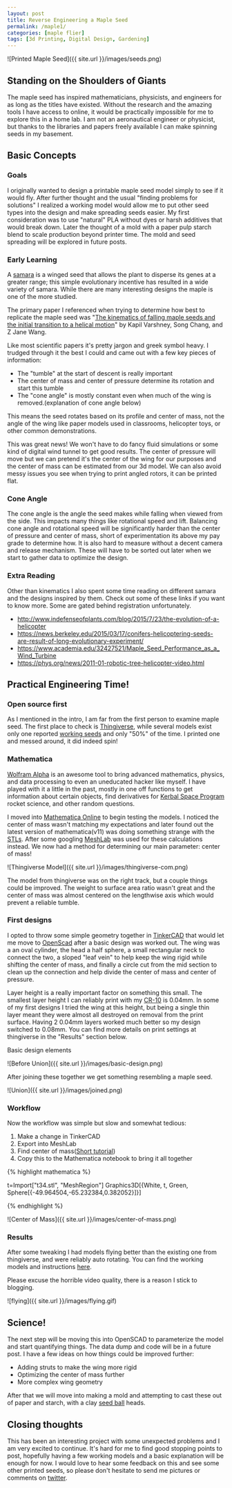 ```yaml
---
layout: post
title: Reverse Engineering a Maple Seed
permalink: /maple1/
categories: [maple flier]
tags: [3d Printing, Digital Design, Gardening]
---
```


![Printed Maple Seed]({{ site.url }}/images/seeds.png)

## Standing on the Shoulders of Giants
The maple seed has inspired mathematicians, physicists, and engineers for as long as the titles have existed. Without the research and the amazing tools I have access to online, it would be practically impossible for me to explore this in a home lab. I am not an aeronautical engineer or physicist, but thanks to the libraries and papers freely available I can make spinning seeds in my basement.

## Basic Concepts

### Goals
I originally wanted to design a printable maple seed model simply to see if it would fly. After further thought and the usual "finding problems for solutions" I realized a working model would allow me to put other seed types into the design and make spreading seeds easier. My first consideration was to use "natural" PLA without dyes or harsh additives that would break down. Later the thought of a mold with a paper pulp starch blend to scale production beyond printer time. The mold and seed spreading will be explored in future posts.

### Early Learning
A [samara](https://en.wikipedia.org/wiki/Samara_(fruit)) is a winged seed that allows the plant to disperse its genes at a greater range; this simple evolutionary incentive has resulted in a wide variety of samara. While there are many interesting designs the maple is one of the more studied.

The primary paper I referenced when trying to determine how best to replicate the maple seed was "[The kinematics of falling maple seeds and the initial transition to a helical motion](http://dragonfly.tam.cornell.edu/publications/2012_nonlinearity_kapil.pdf)" by Kapil Varshney, Song Chang, and Z Jane Wang.

Like most scientific papers it's pretty jargon and greek symbol heavy. I trudged through it the best I could and came out with a few key pieces of information:
* The "tumble" at the start of descent is really important
* The center of mass and center of pressure determine its rotation and start this tumble
* The "cone angle" is mostly constant even when much of the wing is removed.(explanation of cone angle below)

This means the seed rotates based on its profile and center of mass, not the angle of the wing like paper models used in classrooms, helicopter toys, or other common demonstrations.

This was great news! We won't have to do fancy fluid simulations or some kind of digital wind tunnel to get good results. The center of pressure will move but we can pretend it's the center of the wing for our purposes and the center of mass can be estimated from our 3d model. We can also avoid messy issues you see when trying to print angled rotors, it can be printed flat.

### Cone Angle
The cone angle is the angle the seed makes while falling when viewed from the side. This impacts many things like rotational speed and lift. Balancing cone angle and rotational speed will be significantly harder than the center of pressure and center of mass, short of experimentation its above my pay grade to determine how. It is also hard to measure without a decent camera and release mechanism. These will have to be sorted out later when we start to gather data to optimize the design.

### Extra Reading

Other than kinematics I also spent some time reading on different samara and the designs inspired by them. Check out some of these links if you want to know more. Some are gated behind registration unfortunately.

* http://www.indefenseofplants.com/blog/2015/7/23/the-evolution-of-a-helicopter
* https://news.berkeley.edu/2015/03/17/conifers-helicoptering-seeds-are-result-of-long-evolutionary-experiment/
* https://www.academia.edu/32427521/Maple_Seed_Performance_as_a_Wind_Turbine
* https://phys.org/news/2011-01-robotic-tree-helicopter-video.html

## Practical Engineering Time!

### Open source first
As I mentioned in the intro, I am far from the first person to examine maple seed. The first place to check is [Thingiverse](http://thingiverse.com), while several models exist only one reported [working seeds](https://www.thingiverse.com/thing:2947577) and only "50%" of the time. I printed one and messed around, it did indeed spin!

### Mathematica
[Wolfram Alpha](https://www.wolfram.com) is an awesome tool to bring advanced mathematics, physics, and data processing to even an uneducated hacker like myself. I have played with it a little in the past, mostly in one off functions to get information about certain objects, find derivatives for [Kerbal Space Program](https://www.kerbalspaceprogram.com/) rocket science, and other random questions.

I moved into [Mathematica Online](https://www.wolfram.com/mathematica/) to begin testing the models. I noticed the center of mass wasn't matching my expectations and later found out the latest version of mathematica(v11) was doing something strange with the [STLs](https://en.wikipedia.org/wiki/STL_(file_format)). After some googling [MeshLab](http://www.meshlab.net/) was used for these calculations instead. We now had a method for determining our main parameter: center of mass!

![Thingiverse Model]({{ site.url }}/images/thingiverse-com.png)

The model from thingiverse was on the right track, but a couple things could be improved. The weight to surface area ratio wasn't great and the center of mass was almost centered on the lengthwise axis which would prevent a reliable tumble.

### First designs

I opted to throw some simple geometry together in [TinkerCAD](https://www.tinkercad.com/) that would let me move to [OpenScad](https://www.openscad.org/) after a basic design was worked out. The wing was a an oval cylinder, the head a half sphere, a small rectangular neck to connect the two, a sloped "leaf vein" to help keep the wing rigid while shifting the center of mass, and finally a circle cut from the mid section to clean up the connection and help divide the center of mass and center of pressure.

Layer height is a really important factor on something this small. The smallest layer height I can reliably print with my [CR-10](https://www.creality3d.cn/creality-cr-10-3d-printer-p00096p1html-p00096p1.html) is 0.04mm. In some of my first designs I tried the wing at this height, but being a single thin layer meant they were almost all destroyed on removal from the print surface. Having 2 0.04mm layers worked much better so my design switched to 0.08mm. You can find more details on print settings at thingiverse in the "Results" section below.

Basic design elements

![Before Union]({{ site.url }}/images/basic-design.png)

After joining these together we get something resembling a maple seed.

![Union]({{ site.url }}/images/joined.png)

### Workflow

Now the workflow was simple but slow and somewhat tedious:
1. Make a change in TinkerCAD
2. Export into MeshLab
3. Find center of mass([Short tutorial](https://www.shapeways.com/blog/archives/1771-quick-tip-finding-the-center-of-mass-of-a-model.html))
4. Copy this to the Mathematica notebook to bring it all together

{% highlight mathematica %}

t=Import["t34.stl", "MeshRegion"]
Graphics3D[{White, t, Green, Sphere[{-49.964504,-65.232384,0.382052}]}]

{% endhighlight %}

![Center of Mass]({{ site.url }}/images/center-of-mass.png)

### Results
After some tweaking I had models flying better than the existing one from thingiverse, and were reliably auto rotating. You can find the working models and instructions [here](https://www.thingiverse.com/thing:3639298).

Please excuse the horrible video quality, there is a reason I stick to blogging.

![flying]({{ site.url }}/images/flying.gif)

## Science!

The next step will be moving this into OpenSCAD to parameterize the model and start quantifying things. The data dump and code will be in a future post. I have a few ideas on how things could be improved further:
* Adding struts to make the wing more rigid
* Optimizing the center of mass further
* More complex wing geometry

After that we will move into making a mold and attempting to cast these out of paper and starch, with a clay [seed ball](https://seed-balls.com/what-are-seed-balls) heads.

## Closing thoughts

This has been an interesting project with some unexpected problems and I am very excited to continue. It's hard for me to find good stopping points to post, hopefully having a few working models and a basic explanation will be enough for now. I would love to hear some feedback on this and see some other printed seeds, so please don't hesitate to send me pictures or comments on [twitter](https://twitter.com/BohemianHacks).